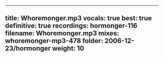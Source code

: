 
---
title: Whoremonger.mp3
vocals: true
best: true
definitive: true
recordings: hormonger-116
filename: Whoremonger.mp3
mixes: whoremonger-mp3-478
folder: 2006-12-23/hormonger
weight: 10
---
